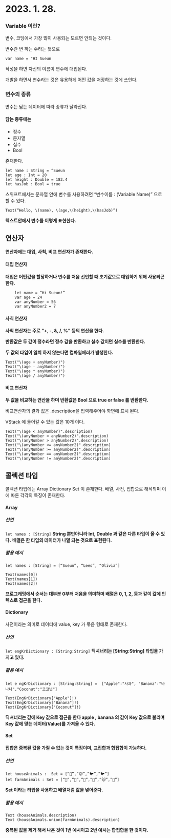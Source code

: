 # 2023. 1. 28.
### Variable 이란?
변수, 코딩에서 가장 많이 사용되는 모르면 안되는 것이다.

변수란 변 하는 수라는 뜻으로

`var name = "HI Sueun`

작성을 하면 자신의 이름이 변수에 대입된다.

개발을 하면서 변수라는 것은 유용하게 어떤 값을 저장하는 것에 쓰인다.

### 변수의 종류

변수는 담는 데이터에 따라 종류가 달라진다.

#### 담는 종류에는
- 정수
- 문자열
- 실수
- Bool

존재한다.

```
let name : String = “Sueun
let age : Int = 20
let height : Double = 183.4
let hasJob : Bool = true
```
스위프트에서는 문자열 안에 변수를 사용하려면 “변수이름 : \(Variable Name)” 으로 할 수 있다.

`Text(“Hello, \(name), \(age,\(height),\(hasJob)”)`

**텍스트안에서 변수를 이렇게 표현한다.**

## 연산자
**연산자에는 대입, 사칙, 비교 연산자가 존재한다.**

#### 대입 연산자
**대입은 어떤값을 할당하거나 변수를 처음 선언할 때 초기값으로 대입하기 위해 사용되곤한다.**
``` // 대입 연산자
    let name = “Hi Sueun!”
    var age = 24
    var anyNumber = 56
    var anyNumber2 = 7
```
#### 사칙 연산자
**사칙 연산자는 주로 "+, -, &, /, %" 등의 연산을 한다.**

**반환값은 두 값이 정수라면 정수 값을 반환하고 실수 값이면 실수를 반환한다.**

**두 값의 타입이 일치 하지 않는다면 컴파일에러가 발생한다.**
``` // 사칙 연산자
Text("\(age + anyNumber)")
Text("\(age - anyNumber)")
Text("\(age * anyNumber)")
Text("\(age / anyNumber)")
```

#### 비교 연산자
**두 값을 비교하는 연산을 하며  반환값은 Bool 으로 true or false 를 반환한다.**

비교연산자의 결과 값은 .description을 입력해주어야 화면에 표시 된다.

VStack 에 들어갈 수 있는 값은 10개 이다.
``` // 비교 연산자
Text("\(age < anyNumber)".description)
Text("\(anyNumber < anyNumber2)".description)
Text("\(anyNumber > anyNumber2)".description)
Text("\(anyNumber <= anyNumber2)".description)
Text("\(anyNumber >= anyNumber2)".description)
Text("\(anyNumber == anyNumber2)".description)
Text("\(anyNumber != anyNumber2)".description)
```

## 콜렉션 타입
콜렉션 타입에는 
Array Dictionary Set 이 존재한다.
배열, 사전, 집합으로 해석되며 이에 따른 각각의 특징이 존재한다.

#### Array
##### 선언 
`let names : [String]`
**String 뿐만아니라 Int, Double 과 같은 다른 타입이 올 수 있다.**
**배열은 한 타입의 데이터가 나열 되는 것으로 표현된다.**

##### 활용 예시
```
let names : [String] = [“Sueun”, “Leeo”, “Olivia”]

Text(names[0])
Text(names[1])
Text(names[2])
```
**프로그래밍에서 순서는 대부분 0부터  처음을 의미하며 배열은 0, 1, 2, 등과 같이 값에 인텍스로 접근을 한다.**

#### Dictionary
사전이라는 의미로 데이터에 value, key 가 묶음 형태로 존재한다.
##### 선언
`let engKrDictionary : [String:String]`
**딕셔너리는 [String:String] 타입을 가지고 있다.**

##### 활용 예시
```
let e ngKrDictionary : [String:String] =  ["Apple":"사과", "Banana":"바나나","Coconut":"코코넛"]

Text(EngKrDictionary["Apple"]!)
Text(EngKrDictionary["Banana"]!)
Text(EngKrDictionary["Coconut"]!)
```
**딕셔너리는 값에 Key 값으로 접근을 한다 apple , banana 의 값이 Key 값으로 불리며**
**Key 값에 맞는 데이터(Value)를 가져올 수 있다.**


#### Set
**집합은 중복된 값을 가질 수 없는 것이 특징이며, 교집합과 합집합이 가능하다.**

##### 선언
```
let houseAnimals :  Set = [“🐶”,”🐱”,”🐦”,”🐦”]
let farmAnimals : Set = [“🦅”,”🐓”,”🐑”,”🐶”,”🐱”,”🐶”]
```
**Set 이라는 타입을 사용하고 배열처럼 값을 넣어준다.**

##### 활용 예시
```
Text (houseAnimals.description)
Text (houseAnimals.union(farmAnimals).description)
```

**중복된 값을 제거 해서 나온 것이 1번 예시이고** 
**2번 예시는 합집합을 한 것이다.**
